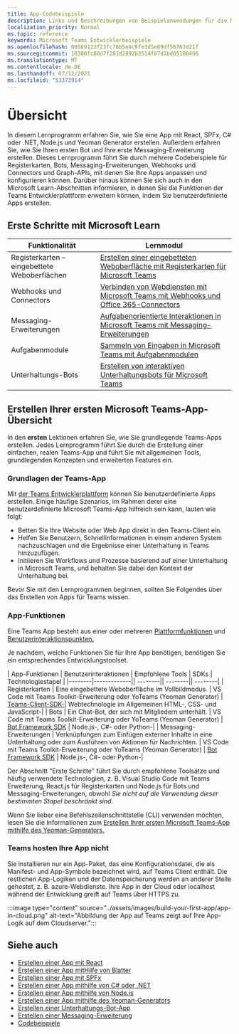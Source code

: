 ```yaml
---
title: App-Codebeispiele
description: Links und Beschreibungen von Beispielanwendungen für die Microsoft Teams-Entwicklerplattform
localization_priority: Normal
ms.topic: reference
keywords: Microsoft Teams Entwicklerbeispiele
ms.openlocfilehash: 09369123f23fc76b5e8c9fe3d5e89df56763d21f
ms.sourcegitcommit: 10380fc80d7f281d2892b3514f87d1bd05180496
ms.translationtype: MT
ms.contentlocale: de-DE
ms.lasthandoff: 07/12/2021
ms.locfileid: "53373914"
---
```

# <a name="overview"></a>Übersicht

In diesem Lernprogramm erfahren Sie, wie Sie eine App mit React, SPFx, C# oder .NET, Node.js und Yeoman Generator erstellen. Außerdem erfahren Sie, wie Sie Ihren ersten Bot und Ihre erste Messaging-Erweiterung erstellen. Dieses Lernprogramm führt Sie durch mehrere Codebeispiele für Registerkarten, Bots, Messaging-Erweiterungen, Webhooks und Connectors und Graph-APIs, mit denen Sie Ihre Apps anpassen und konfigurieren können. Darüber hinaus können Sie sich auch in den Microsoft Learn-Abschnitten informieren, in denen Sie die Funktionen der Teams Entwicklerplattform erweitern können, indem Sie benutzerdefinierte Apps erstellen.  

## <a name="getting-started-with-microsoft-learn"></a>Erste Schritte mit Microsoft Learn

| **Funktionalität**| **Lernmodul**|
|--------|-------------|
| Registerkarten – eingebettete Weboberflächen  |  [Erstellen einer eingebetteten Weboberfläche mit Registerkarten für Microsoft Teams](/learn/modules/embedded-web-experiences/) |
| Webhooks und Connectors  |  [Verbinden von Webdiensten mit Microsoft Teams mit Webhooks und Office 365-Connectors](/learn/modules/msteams-webhooks-connectors/) |
|Messaging-Erweiterungen  | [Aufgabenorientierte Interaktionen in Microsoft Teams mit Messaging-Erweiterungen](/learn/modules/msteams-messaging-extensions/)  |
| Aufgabenmodule |  [Sammeln von Eingaben in Microsoft Teams mit Aufgabenmodulen](/learn/modules/msteams-task-modules/) |
| Unterhaltungs-Bots  | [Erstellen von interaktiven Unterhaltungsbots für Microsoft Teams](/learn/modules/msteams-conversation-bots/)  |

## <a name="build-your-first-microsoft-teams-app-overview"></a>Erstellen Ihrer ersten Microsoft Teams-App-Übersicht

In den **ersten** Lektionen erfahren Sie, wie Sie grundlegende Teams-Apps erstellen. Jedes Lernprogramm führt Sie durch die Erstellung einer einfachen, realen Teams-App und führt Sie mit allgemeinen Tools, grundlegenden Konzepten und erweiterten Features ein.

### <a name="teams-app-fundamentals"></a>Grundlagen der Teams-App

Mit [der Teams Entwicklerplattform](../overview.md) können Sie benutzerdefinierte Apps erstellen. Einige häufige Szenarios, im Rahmen derer eine benutzerdefinierte Microsoft Teams-App hilfreich sein kann, lauten wie folgt:

* Betten Sie Ihre Website oder Web App direkt in den Teams-Client ein.
* Helfen Sie Benutzern, Schnellinformationen in einem anderen System nachzuschlagen und die Ergebnisse einer Unterhaltung in Teams hinzuzufügen.
* Initiieren Sie Workflows und Prozesse basierend auf einer Unterhaltung in Microsoft Teams, und behalten Sie dabei den Kontext der Unterhaltung bei.

Bevor Sie mit den Lernprogrammen beginnen, sollten Sie Folgendes über das Erstellen von Apps für Teams wissen.

### <a name="app-capabilities"></a>App-Funktionen

Eine Teams App besteht aus einer oder mehreren [Plattformfunktionen](../concepts/capabilities-overview.md) und [Benutzerinteraktionspunkten.](../concepts/extensibility-points.md)

Je nachdem, welche Funktionen Sie für Ihre App benötigen, benötigen Sie ein entsprechendes Entwicklungstoolset.

| App-Funktionen | Benutzerinteraktionen | Empfohlene Tools | SDKs | Technologiestapel | |--------|-------------|| --------|| --------|| --------| | Registerkarten | Eine eingebettete Weboberfläche im Vollbildmodus. | VS Code mit Teams Toolkit-Erweiterung oder YoTeams (Yeoman Generator) | [Teams-Client-SDK-|](/javascript/api/overview/msteams-client) Webtechnologie im Allgemeinen HTML-, CSS- und JavaScript-| | Bots | Ein Chat-Bot, der sich mit Mitgliedern unterhält. | VS Code mit Teams Toolkit-Erweiterung oder YoTeams (Yeoman Generator) | [Bot Framework SDK](https://dev.botframework.com/) | Node.js-, C#- oder Python-| | Messaging-Erweiterungen | Verknüpfungen zum Einfügen externer Inhalte in eine Unterhaltung oder zum Ausführen von Aktionen für Nachrichten. | VS Code mit Teams Toolkit-Erweiterung oder YoTeams (Yeoman Generator) | [Bot Framework SDK](https://dev.botframework.com/) | Node.js-, C#- oder Python-|

Der Abschnitt "Erste Schritte" führt Sie durch empfohlene Toolsätze und häufig verwendete Technologien, z. B. Visual Studio Code mit Teams Erweiterung, React.js für Registerkarten und Node.js für Bots und Messaging-Erweiterungen, obwohl *Sie nicht auf die Verwendung dieser bestimmten Stapel beschränkt sind.*

Wenn Sie lieber eine Befehlszeilenschnittstelle (CLI) verwenden möchten, lesen Sie die Informationen zum [Erstellen Ihrer ersten Microsoft Teams-App mithilfe des Yeoman-Generators.](../get-started/get-started-yeoman.md)

### <a name="teams-does-not-host-your-app"></a>Teams hosten Ihre App nicht

Sie installieren nur ein App-Paket, das eine Konfigurationsdatei, die als Manifest- und App-Symbole bezeichnet wird, auf Teams Client enthält. Die restlichen App-Logiken und der Datenspeicherung werden an anderer Stelle gehostet, z. B. azure-Webdienste. Ihre App in der Cloud oder localhost während der Entwicklung greift auf Teams über HTTPS zu.

:::image type="content" source="../assets/images/build-your-first-app/app-in-cloud.png" alt-text="Abbildung der App auf Teams zeigt auf Ihre App-Logik auf dem Cloudserver.":::

## <a name="see-also"></a>Siehe auch

* [Erstellen einer App mit React](first-app-react.md)
* [Erstellen einer App mitHilfe von Blatter](first-app-blazor.md)
* [Erstellen einer App mit SPFx](first-app-spfx.md)
* [Erstellen einer App mithilfe von C# oder .NET](get-started-dotnet-app-studio.md)
* [Erstellen einer App mithilfe von Node.js](get-started-nodejs-app-studio.md)
* [Erstellen einer App mithilfe des Yeoman-Generators](get-started-yeoman.md)
* [Erstellen einer Unterhaltungs-Bot-App](first-app-bot.md)
* [Erstellen einer Messaging-Erweiterung](first-message-extension.md)
* [Codebeispiele](https://github.com/OfficeDev/Microsoft-Teams-Samples)